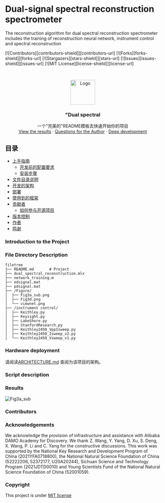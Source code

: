 

# **Dual-signal spectral reconstruction spectrometer** 

The reconstruction algorithm for dual spectral reconstruction spectrometer includes the training of reconstruction neural network, instrument control and spectral reconstruction

<!-- PROJECT SHIELDS -->

[![Contributors][contributors-shield]][contributors-url]
[![Forks][forks-shield]][forks-url]
[![Stargazers][stars-shield]][stars-url]
[![Issues][issues-shield]][issues-url]
[![MIT License][license-shield]][license-url]

<!-- PROJECT LOGO -->
<br />

<p align="center">
  <a href="https://github.com/shaojintian/Best_README_template/">
    <img src="images/logo.png" alt="Logo" width="80" height="80">
  </a>
  <h3 align="center">"Dual spectral </h3>
  <p align="center">
    一个"完美的"README模板去快速开始你的项目
    <br />
    <a href="https://github.com/shaojintian/Best_README_template">View the results</a>
    ·
    <a href="https://github.com/shaojintian/Best_README_template/issues">Questions for the Author</a>
    ·
    <a href="https://github.com/shaojintian/Best_README_template/issues">Deep development</a>
  </p>

</p>




## 目录

- [上手指南](#上手指南)
  - [开发前的配置要求](#开发前的配置要求)
  - [安装步骤](#安装步骤)
- [文件目录说明](#文件目录说明)
- [开发的架构](#开发的架构)
- [部署](#部署)
- [使用到的框架](#使用到的框架)
- [贡献者](#贡献者)
  - [如何参与开源项目](#如何参与开源项目)
- [版本控制](#版本控制)
- [作者](#作者)
- [鸣谢](#鸣谢)

### Introduction to the Project



### File Directory Description

```
filetree 
├── README.md		# Project
├── dual_spectral_reconstruction.mlx
├── network_training.m
├── edsignal.mat
├── pdsignal.mat
├── /Figure/
│  ├── Fig3a_sub.png
│  ├── Fig3d.png
│  └── viewnet.png
├── /instrument control/
│  ├── Keithley.py
│  ├── Keysight.py
│  ├── LakeShore.py
│  ├── StanfordResearch.py
│  ├── Keithley2450_VppIsweep.py
│  ├── Keithley2450_Isweep_v2.py
│  └── Keithley2450_Vsweep_v1.py
```



### Hardware deployment

请阅读[ARCHITECTURE.md](https://github.com/shaojintian/Best_README_template/blob/master/ARCHITECTURE.md) 查阅为该项目的架构。

###  Script description



### Results

![Fig3a_sub](G:\Users\iCalculate\Desktop\Matlab\Dual_spectral_reconstruction\Figure\Fig3a_sub.png)

### Contributors







### Acknowledgements 

We acknowledge the provision of infrastructure and assistance with Alibaba DAMO Academy for Discovery. We thank Z. Wang, Y. Yang, D. Xu, S. Deng, X. Wang, P. Li and C. Yang for the constructive discussions. This work was supported by the National Key Research and Development Program of China (2021YFA0718800), the National Natural Science Foundation of China (52222206, 52372177, U20A20244), Sichuan Science and Technology Program (2021JDTD0010) and Young Scientists Fund of the National Natural Science Foundation of China (52001059).

### Copyright

This project is under [MIT license](https://mit-license.org/)

